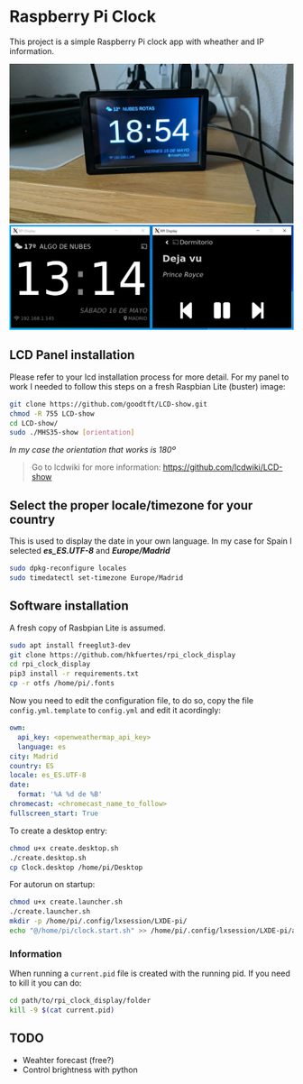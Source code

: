 # Raspberry Pi Clock
This project is a simple Raspberry Pi clock app with wheather and IP information.

![image](pictures/screenshot.jpg "Running")
![image](pictures/screenshot2.PNG "Running")

## LCD Panel installation
Please refer to your lcd installation process for more detail. For my panel to work I needed to follow this steps on a fresh Raspbian Lite (buster) image:

```bash
git clone https://github.com/goodtft/LCD-show.git
chmod -R 755 LCD-show
cd LCD-show/
sudo ./MHS35-show [orientation]
```
_In my case the orientation that works is 180º_

> Go to lcdwiki for more information: https://github.com/lcdwiki/LCD-show

## Select the proper locale/timezone for your country
This is used to display the date in your own language. In my case for Spain I selected _**es_ES.UTF-8**_ and _**Europe/Madrid**_

```bash
sudo dpkg-reconfigure locales
sudo timedatectl set-timezone Europe/Madrid
```

## Software installation
A fresh copy of Rasbpian Lite is assumed.
```bash
sudo apt install freeglut3-dev
git clone https://github.com/hkfuertes/rpi_clock_display
cd rpi_clock_display
pip3 install -r requirements.txt
cp -r otfs /home/pi/.fonts
```

Now you need to edit the configuration file, to do so, copy the file `config.yml.template` to `config.yml` and edit it acordingly:

```yaml
owm:
  api_key: <openweathermap_api_key>
  language: es
city: Madrid
country: ES
locale: es_ES.UTF-8
date:
  format: '%A %d de %B'
chromecast: <chromecast_name_to_follow>
fullscreen_start: True
```

To create a desktop entry:
```bash
chmod u+x create.desktop.sh 
./create.desktop.sh
cp Clock.desktop /home/pi/Desktop
```

For autorun on startup:
```bash
chmod u+x create.launcher.sh 
./create.launcher.sh
mkdir -p /home/pi/.config/lxsession/LXDE-pi/
echo "@/home/pi/clock.start.sh" >> /home/pi/.config/lxsession/LXDE-pi/autostart
```

### Information
When running a `current.pid`  file is created with the running pid. If you need to kill it you can do:
 ```bash
 cd path/to/rpi_clock_display/folder
kill -9 $(cat current.pid)
```

## TODO
- Weahter forecast (free?)
- Control brightness with python
